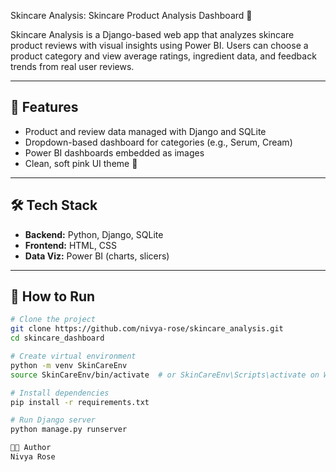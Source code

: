 Skincare Analysis: Skincare Product Analysis Dashboard 💖

Skincare Analysis is a Django-based web app that analyzes skincare product reviews with visual insights using Power BI. Users can choose a product category and view average ratings, ingredient data, and feedback trends from real user reviews.

---

## 🧪 Features

- Product and review data managed with Django and SQLite
- Dropdown-based dashboard for categories (e.g., Serum, Cream)
- Power BI dashboards embedded as images
- Clean, soft pink UI theme 🌸

---

## 🛠️ Tech Stack

- **Backend:** Python, Django, SQLite
- **Frontend:** HTML, CSS
- **Data Viz:** Power BI (charts, slicers)

---

## 🚀 How to Run

```bash
# Clone the project
git clone https://github.com/nivya-rose/skincare_analysis.git
cd skincare_dashboard

# Create virtual environment
python -m venv SkinCareEnv
source SkinCareEnv/bin/activate  # or SkinCareEnv\Scripts\activate on Windows

# Install dependencies
pip install -r requirements.txt

# Run Django server
python manage.py runserver

👩‍💻 Author
Nivya Rose